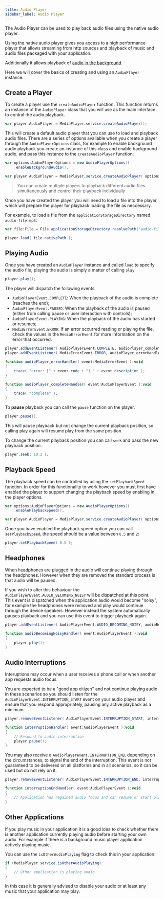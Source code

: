 ```yaml
---
title: Audio Player
sidebar_label: Audio Player
---
```


The Audio Player can be used to play back audio files using the native audio player. 

Using the native audio player gives you access to a high performance player that allows
streaming from http sources and playback of music and audio files packaged with your 
application.

Additionally it allows playback of [audio in the background](audio-player---background-audio).

Here we will cover the basics of creating and using an `AudioPlayer` instance.



## Create a Player

To create a player use the `createAudioPlayer` function. This function returns an instance of the `AudioPlayer` class that you will use as the main interface to control the audio playback.

```actionscript
var player:AudioPlayer = MediaPlayer.service.createAudioPlayer(); 
```

This will create a default audio player that you can use to load and playback audio files.
There are a series of options available when you create a player through the `AudioPlayerOptions` class,
for example to enable background audio playback you create an instance of this class and enable background audio,
and pass this instance to the `createAudioPlayer` function:

```actionscript
var options:AudioPlayerOptions = new AudioPlayerOptions()
    .enableBackgroundAudio();

var player:AudioPlayer = MediaPlayer.service.createAudioPlayer( options ); 
```


> You can create multiple players to playback different audio files simultaneously and control their playback individually


Once you have created the player you will need to load a file into the player, which will prepare the player for playback loading the file as neccessary.

For example, to load a file from the `applicationStorageDirectory` named `audio-file.mp3`:

```actionscript
var file:File = File.applicationStorageDirectory.resolvePath("audio-file.mp3");

player.load( file.nativePath );
```



## Playing Audio

Once you have created an `AudioPlayer` instance and called `load` to specify the audio file, playing the audio is simply a matter of calling `play`

```actionscript
player.play();
```

The player will dispatch the following events:

- `AudioPlayerEvent.COMPLETE`: When the playback of the audio is complete (reaches the end);
- `AudioPlayerEvent.PAUSED`: When the playback of the audio is paused (either from calling pause or user interaction with controls);
- `AudioPlayerEvent.PLAYING`: When the playback of the audio has started or resumes;
- `MediaErrorEvent.ERROR`: If an error occurred reading or playing the file, check the values in the `MediaErrorEvent` for more information on the error that occurred.


```actionscript
player.addEventListener( AudioPlayerEvent.COMPLETE, audioPlayer_completeHandler );
player.addEventListener( MediaErrorEvent.ERROR, audioPlayer_errorHandler );

function audioPlayer_errorHandler( event:MediaErrorEvent ):void
{
    trace( "error: [" + event.code + "] " + event.description );
}

function audioPlayer_completeHandler( event:AudioPlayerEvent ):void
{
    trace( "complete" );
}
```


To **pause** playback you can call the `pause` function on the player.

```actionscript
player.pause();
```

This will pause playback but not change the current playback position, so calling play again will resume play from the same position.


To change the current playback position you can call `seek` and pass the new playback position.

```actionscript
player.seek( 10.2 );
```



## Playback Speed 

The playback speed can be controlled by using the `setPlaybackSpeed` function. In order for this functionality to work however you must first have enabled the player to support changing the playback speed by enabling in the player options.


```actionscript
var options:AudioPlayerOptions = new AudioPlayerOptions()
    .enablePlaybackSpeed();

var player:AudioPlayer = MediaPlayer.service.createAudioPlayer( options ); 
```

Once you have enabled the playback speed option you can call `setPlaybackSpeed`, the speed should be a value between `0.5` and `2`:

```actionscript
player.setPlaybackSpeed( 0.5 );
```



## Headphones

When headphones are plugged in the audio will continue playing through the headphones. 
However when they are removed the standard process is that audio will be paused. 

If you wish to alter this behaviour the `AudioPlayerEvent.AUDIO_BECOMING_NOISY` will be dispatched at this point.
This event is dispatched when the application audio would become "noisy", for example the headphones were removed and play would continue through the device speakers. However instead the system automatically pauses playback and you can use this event to trigger playback again. 


```actionscript
player.addEventListener( AudioPlayerEvent.AUDIO_BECOMING_NOISY, audioBecomingNoisyHandler );

function audioBecomingNoisyHandler( event:AudioPlayerEvent ):void 
{
    player.play();
}
```


## Audio Interruptions

Interuptions may occur when a user receives a phone call or when another app requests audio focus.

You are expected to be a "good app citizen" and not continue playing audio in these scenarios so you should listen for the `AudioPlayerEvent.INTERRUPTION_START` event on your audio player and ensure that you respond appropriately, pausing any active playback as a minimum.


```actionscript
player.removeEventListener( AudioPlayerEvent.INTERRUPTION_START, interruptionHandler );

function interruptionHandler( event:AudioPlayerEvent ):void
{
    // Respond to audio interruption
    player.pause();
}
```

You may also receive a `AudioPlayerevent.INTERRUPTION_END`, depending on the circumstances, to signal the end of the interruption. This event is not guaranteed to be delivered on all platforms and in all scenarios, so it can be used but do not rely on it.

```actionscript
player.removeEventListener( AudioPlayerEvent.INTERRUPTION_END, interruptionEndHandler );

function interruptionEndHandler( event:AudioPlayerEvent ):void 
{
    // Application has regained audio focus and can resume or start playback
}
```


## Other Applications

If you play music in your application it is a good idea to check whether there is another application currently playing audio before starting your own audio. For example if there is a background music player application actively playing music.

You can use the `isOtherAudioPlaying` flag to check this in your application:

```actionscript
if (MediaPlayer.service.isOtherAudioPlaying)
{
    // Other application is playing audio
}
```

In this case it is generally advised to disable your audio or at least any music that your application may play.






